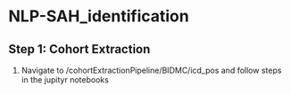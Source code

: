 # NLP-SAH_identification

## Step 1: Cohort Extraction
1. Navigate to /cohortExtractionPipeline/BIDMC/icd_pos and follow steps in the jupityr notebooks